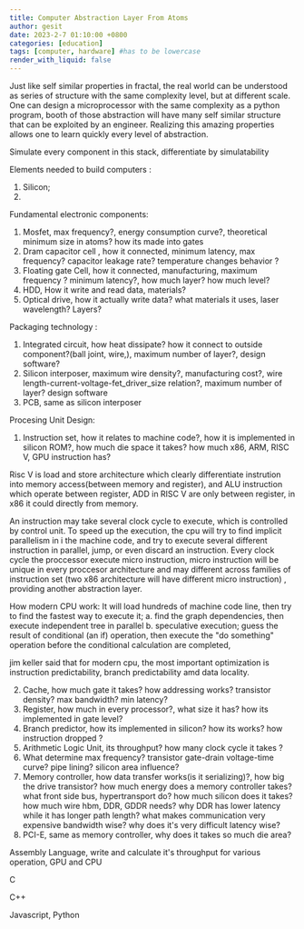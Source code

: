 ```yaml
---
title: Computer Abstraction Layer From Atoms
author: gesit
date: 2023-2-7 01:10:00 +0800
categories: [education]
tags: [computer, hardware] #has to be lowercase
render_with_liquid: false
---
```


Just like self similar properties in fractal, the real world can be understood as series of structure with the same complexity level, but at different scale. One can design a microprocessor with the same complexity as a python program, booth of those abstraction will have many self similar structure that can be exploited by an engineer. Realizing  this amazing properties allows one to learn quickly every level of abstraction.

Simulate  every component in this stack, differentiate by simulatability

Elements needed to build computers :
1. Silicon; 
2. 



Fundamental electronic components:
1. Mosfet, max frequency?, energy consumption curve?, theoretical minimum size in atoms? how its made into gates
2. Dram capacitor cell , how it connected, minimum latency, max frequency? capacitor leakage rate? temperature changes behavior ? 
3. Floating gate Cell, how it connected, manufacturing, maximum frequency ? minimum latency?, how much layer? how much level?
4. HDD, How it write and read data, materials?
5. Optical drive, how it actually write data? what materials it uses, laser wavelength? Layers?

Packaging technology :
1. Integrated circuit, how heat dissipate? how it connect to outside component?(ball joint, wire,), maximum number of layer?, design software?
2. Silicon interposer, maximum wire density?, manufacturing cost?, wire length-current-voltage-fet_driver_size relation?, maximum number of layer? design software
3. PCB, same as silicon interposer

Procesing Unit Design:
1. Instruction set, how it relates to machine code?, how it is implemented in silicon ROM?, how much die space it takes? how much x86, ARM, RISC V, GPU instruction has?   

Risc V is load and store architecture which clearly differentiate instrution into memory access(between memory and register), and ALU instruction which operate between register, ADD in RISC V are only between register, in x86 it could directly from memory.

An instruction may take several clock cycle to execute, which is controlled by control unit. To speed up the execution, the cpu will try to find implicit parallelism in i the machine code, and try to execute several different instruction in parallel, jump, or even discard an instruction. Every clock cycle the proccessor execute micro instruction, micro instruction will be unique in every proccesor architecture and may different across families of instruction set (two x86 architecture will have different micro instruction) , providing another abstraction layer.

How modern CPU work:
It will load hundreds of machine code line, then try to find the fastest way to execute it;
a. find the graph dependencies, then execute independent tree in parallel
b. speculative execution; guess the result of conditional (an if) operation, then execute the "do something" operation before the conditional calculation are completed, 

jim keller said that for modern cpu, the most important optimization is instruction predictability, branch  predictability amd data locality.



2. Cache, how much gate it takes? how addressing works? transistor density? max bandwidth? min latency? 
3. Register, how much in every processor?, what size it has? how its implemented in gate level?
4. Branch predictor, how its implemented in silicon? how its works? how instruction dropped ? 
5. Arithmetic Logic Unit, its throughput? how many clock cycle it takes ? 
6. What determine max frequency? transistor gate-drain voltage-time curve? pipe lining? silicon area influence?  
7. Memory controller, how data transfer works(is it serializing)?, how big the drive transistor? how much energy does a memory controller takes? what front side bus, hypertransport do? how much silicon does it takes? how much wire hbm, DDR, GDDR needs? why DDR has lower latency while it has longer path length? what makes communication very expensive bandwidth wise? why does it's very difficult latency wise?
8. PCI-E, same as memory controller, why does it takes so much die area?


Assembly Language, write and calculate it's throughput for various operation, GPU and CPU

C

C++

Javascript, Python









